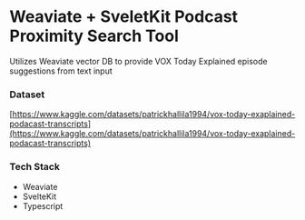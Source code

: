 # Weaviate + SveletKit Podcast Proximity Search Tool

Utilizes Weaviate vector DB to provide VOX Today Explained episode suggestions from text input

### Dataset

[https://www.kaggle.com/datasets/patrickhallila1994/vox-today-exaplained-podacast-transcripts](https://www.kaggle.com/datasets/patrickhallila1994/vox-today-exaplained-podacast-transcripts)

### Tech Stack

- Weaviate
- SvelteKit
- Typescript

